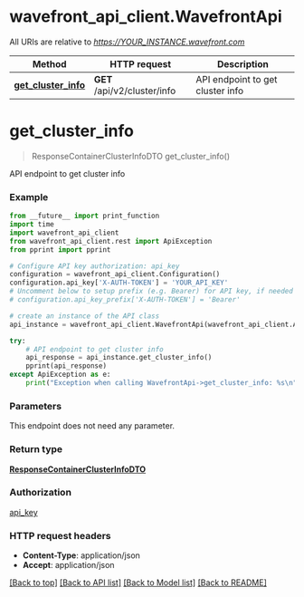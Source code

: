 # wavefront_api_client.WavefrontApi

All URIs are relative to *https://YOUR_INSTANCE.wavefront.com*

Method | HTTP request | Description
------------- | ------------- | -------------
[**get_cluster_info**](WavefrontApi.md#get_cluster_info) | **GET** /api/v2/cluster/info | API endpoint to get cluster info


# **get_cluster_info**
> ResponseContainerClusterInfoDTO get_cluster_info()

API endpoint to get cluster info



### Example
```python
from __future__ import print_function
import time
import wavefront_api_client
from wavefront_api_client.rest import ApiException
from pprint import pprint

# Configure API key authorization: api_key
configuration = wavefront_api_client.Configuration()
configuration.api_key['X-AUTH-TOKEN'] = 'YOUR_API_KEY'
# Uncomment below to setup prefix (e.g. Bearer) for API key, if needed
# configuration.api_key_prefix['X-AUTH-TOKEN'] = 'Bearer'

# create an instance of the API class
api_instance = wavefront_api_client.WavefrontApi(wavefront_api_client.ApiClient(configuration))

try:
    # API endpoint to get cluster info
    api_response = api_instance.get_cluster_info()
    pprint(api_response)
except ApiException as e:
    print("Exception when calling WavefrontApi->get_cluster_info: %s\n" % e)
```

### Parameters
This endpoint does not need any parameter.

### Return type

[**ResponseContainerClusterInfoDTO**](ResponseContainerClusterInfoDTO.md)

### Authorization

[api_key](../README.md#api_key)

### HTTP request headers

 - **Content-Type**: application/json
 - **Accept**: application/json

[[Back to top]](#) [[Back to API list]](../README.md#documentation-for-api-endpoints) [[Back to Model list]](../README.md#documentation-for-models) [[Back to README]](../README.md)

